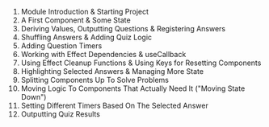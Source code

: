 1. Module Introduction & Starting Project
2. A First Component & Some State
3. Deriving Values, Outputting Questions & Registering Answers
4. Shuffling Answers & Adding Quiz Logic
5. Adding Question Timers
6. Working with Effect Dependencies & useCallback
7. Using Effect Cleanup Functions & Using Keys for Resetting Components
8. Highlighting Selected Answers & Managing More State
9. Splitting Components Up To Solve Problems
10. Moving Logic To Components That Actually Need It ("Moving State Down")
11. Setting Different Timers Based On The Selected Answer
12. Outputting Quiz Results
